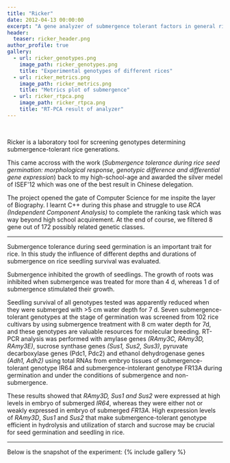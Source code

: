 ```yaml
---
title: "Ricker"
date: 2012-04-13 00:00:00
excerpt: "A gene analyzer of submergence tolerant factors in general rice types; demo of ISEF'12."
header:
  teaser: ricker_header.png
author_profile: true
gallery:
  - url: ricker_genotypes.png
    image_path: ricker_genotypes.png
    title: "Experimental genotypes of different rices"
  - url: ricker_metrics.png
    image_path: ricker_metrics.png
    title: "Metrics plot of submergence"
  - url: ricker_rtpca.png
    image_path: ricker_rtpca.png
    title: "RT-PCA result of analyzer"
---
```


<br>

Ricker is a laboratory tool for screening genotypes determining submergence-tolerant rice generations. 

This came accross with the work (*Submergence tolerance during rice seed germination: morphological response, genotypic difference and differential gene expression*) back to my high-school-age and awarded the silver medel of ISEF'12 which was one of the best result in Chinese delegation.

The project opened the gate of Computer Science for me inspite the layer of Biography. I learnt C++ during this phase and struggle to use *RCA (Independent Component Analysis)* to complete the ranking task which was way beyond high school acquirement. At the end of course, we filtered 8 gene out of 172 possibly related genetic classes.

---

Submergence tolerance during seed germination is an important trait for rice. In this study the influence of different depths and durations of submergence on rice seedling survival was evaluated. 

Submergence inhibited the growth of seedlings. The growth of roots was inhibited when submergence was treated for more than 4 d, whereas 1 d of submergence stimulated their growth. 

Seedling survival of all genotypes tested was apparently reduced when they were submerged with >5 cm water depth for 7 d. Seven submergence-tolerant genotypes at the stage of germination was screened from 102 rice cultivars by using submergence treatment with 8 cm water depth for 7d, and these genotypes are valuable resources for molecular breeding. RT-PCR analysis was performed with amylase genes *(RAmy3C, RAmy3D, RAmy3E)*, sucrose synthase genes *(Sus1, Sus2, Sus3)*, pyruvate decarboxylase genes (Pdc1, Pdc2) and ethanol dehydrogenase genes *(Adh1, Adh2)* using total RNAs from embryo tissues of submergence-tolerant genotype IR64 and submergence-intolerant genotype FR13A during germination and under the conditions of submergence and non-submergence. 

These results showed that *RAmy3D, Sus1 and Sus2* were expressed at high levels in embryo of submerged *IR64*, whereas they were either not or weakly expressed in embryo of submerged *FR13A*. High expression levels of *RAmy3D*, *Sus1* and *Sus2* that make submergence-tolerant genotype efficient in hydrolysis and utilization of starch and sucrose may be crucial for seed germination and seedling in rice.

---

Below is the snapshot of the experiment:
{% include gallery %}
